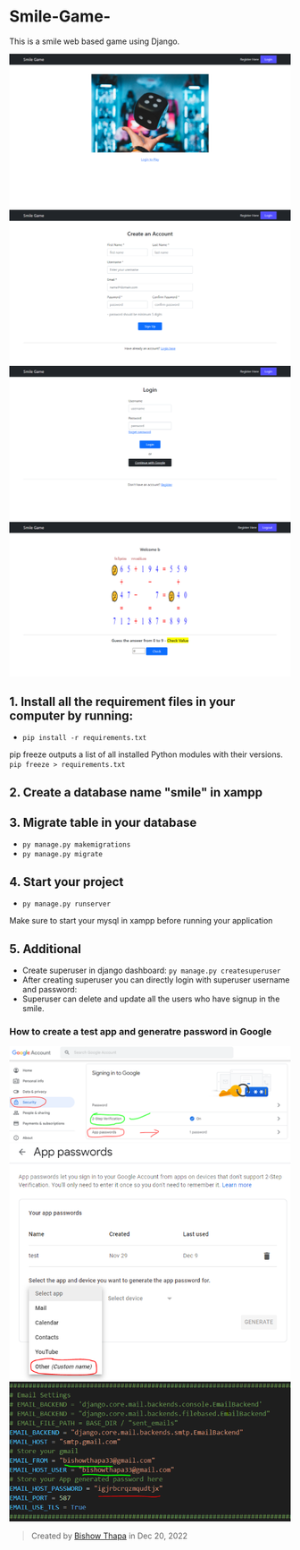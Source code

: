 # Smile-Game-
This is a smile web based game using Django.

![Homepage](/smile/assets/images/homepage.png)
![Signup](/smile/assets/images/register.png)
![Login](/smile/assets/images/login.png)
![Game](/smile/assets/images/after-login-homepage.png)

## 1. Install all the requirement files in your computer by running:
- `pip install -r requirements.txt`

pip freeze outputs a list of all installed Python modules with their versions.
`pip freeze > requirements.txt`

## 2. Create a database name "smile" in xampp

## 3. Migrate table in your database

- `py manage.py makemigrations`
- `py manage.py migrate`

## 4. Start your project

- `py manage.py runserver`

Make sure to start your mysql in xampp before running your application

## 5. Additional
 - Create superuser in django dashboard: `py manage.py createsuperuser`
 - After creating superuser you can directly login with superuser username and password:
 - Superuser can delete and update all the users who have signup in the smile.

### How to create a test app and generatre password in Google
![Step1:](/smile/assets/images/kajg948rn5r09385.PNG)
![Step2:](/smile/assets/images/sajklf92384092.PNG)
![Step3:](/smile/assets/images/kjas9w38r90w.PNG)
 
> Created by [Bishow Thapa](http://bishowthapa.com.np/) in Dec 20, 2022
